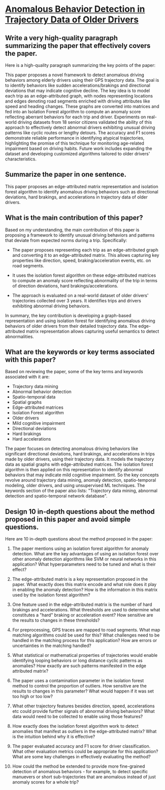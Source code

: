 # [Anomalous Behavior Detection in Trajectory Data of Older Drivers](https://arxiv.org/abs/2311.17822)

## Write a very high-quality paragraph summarizing the paper that effectively covers the paper.

 Here is a high-quality paragraph summarizing the key points of the paper:

This paper proposes a novel framework to detect anomalous driving behaviors among elderly drivers using their GPS trajectory data. The goal is to identify behaviors like sudden accelerations/brakings and directional deviations that may indicate cognitive decline. The key idea is to model each trip as an edge-attributed graph, with nodes representing locations and edges denoting road segments enriched with driving attributes like speed and heading changes. These graphs are converted into matrices and fed into an Isolation Forest algorithm to compute an anomaly score reflecting aberrant behaviors for each trip and driver. Experiments on real-world driving datasets from 18 senior citizens validated the ability of this approach to effectively detect abnormal drivers exhibiting unusual driving patterns like cyclic routes or lengthy detours. The accuracy and F1 scores demonstrate reliable performance in identifying atypical trajectories, highlighting the promise of this technique for monitoring age-related impairment based on driving habits. Future work includes expanding the dataset and developing customized algorithms tailored to older drivers' characteristics.


## Summarize the paper in one sentence.

 This paper proposes an edge-attributed matrix representation and isolation forest algorithm to identify anomalous driving behaviors such as directional deviations, hard brakings, and accelerations in trajectory data of older drivers.


## What is the main contribution of this paper?

 Based on my understanding, the main contribution of this paper is proposing a framework to identify unusual driving behaviors and patterns that deviate from expected norms during a trip. Specifically:

- The paper proposes representing each trip as an edge-attributed graph and converting it to an edge-attributed matrix. This allows capturing key properties like direction, speed, braking/acceleration events, etc. on road segments.

- It uses the isolation forest algorithm on these edge-attributed matrices to compute an anomaly score reflecting abnormality of the trip in terms of direction deviations, hard brakings/accelerations. 

- The approach is evaluated on a real-world dataset of older drivers' trajectories collected over 3 years. It identifies trips and drivers exhibiting abnormal driving behaviors.

In summary, the key contribution is developing a graph-based representation and using isolation forest for identifying anomalous driving behaviors of older drivers from their detailed trajectory data. The edge-attributed matrix representation allows capturing useful semantics to detect abnormalities.


## What are the keywords or key terms associated with this paper?

 Based on reviewing the paper, some of the key terms and keywords associated with it are:

- Trajectory data mining
- Abnormal behavior detection 
- Spatio-temporal data
- Spatial graphs
- Edge-attributed matrices
- Isolation Forest algorithm
- Older drivers
- Mild cognitive impairment
- Directional deviations
- Hard brakings
- Hard accelerations

The paper focuses on detecting anomalous driving behaviors like significant directional deviations, hard brakings, and accelerations in trips made by older drivers, using their trajectory data. It models the trajectory data as spatial graphs with edge-attributed matrices. The isolation forest algorithm is then applied on this representation to identify abnormal behaviors that may indicate mild cognitive impairment. So the key concepts revolve around trajectory data mining, anomaly detection, spatio-temporal modeling, older drivers, and using unsupervised ML techniques. The keywords section of the paper also lists: "Trajectory data mining, abnormal detection and spatio-temporal network database".


## Design 10 in-depth questions about the method proposed in this paper and avoid simple questions.

 Here are 10 in-depth questions about the method proposed in the paper:

1. The paper mentions using an isolation forest algorithm for anomaly detection. What are the key advantages of using an isolation forest over other anomaly detection algorithms like SVM or neural networks in this application? What hyperparameters need to be tuned and what is their effect?

2. The edge-attributed matrix is a key representation proposed in the paper. What exactly does this matrix encode and what role does it play in enabling the anomaly detection? How is the information in this matrix used by the isolation forest algorithm?

3. One feature used in the edge-attributed matrix is the number of hard brakings and accelerations. What thresholds are used to determine what constitutes a "hard" braking or acceleration event? How sensitive are the results to changes in these thresholds? 

4. For preprocessing, GPS traces are mapped to road segments. What map matching algorithms could be used for this? What challenges need to be handled in the matching process for this application? How are errors or uncertainties in the matching handled?

5. What statistical or mathematical properties of trajectories would enable identifying looping behaviors or long distance cyclic patterns as anomalies? How exactly are such patterns manifested in the edge attributed matrix?

6. The paper uses a contamination parameter in the isolation forest method to control the proportion of outliers. How sensitive are the results to changes in this parameter? What would happen if it was set too high or too low?

7. What other trajectory features besides direction, speed, accelerations etc could provide further signals of abnormal driving behaviors? What data would need to be collected to enable using those features?

8. How exactly does the isolation forest algorithm work to detect anomalies that manifest as outliers in the edge-attributed matrix?  What is the intuition behind why it is effective?

9. The paper evaluated accuracy and F1 score for driver classification. What other evaluation metrics could be appropriate for this application? What are some key challenges in effectively evaluating the method?

10. How could the method be extended to provide more fine-grained detection of anomalous behaviors - for example, to detect specific manuevers or short sub-trajectories that are anomalous instead of just anomaly scores for a whole trip?
